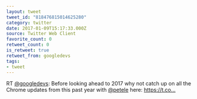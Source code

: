 ```yaml
---
layout: tweet
tweet_id: "818476815014625280"
category: twitter
date: 2017-01-09T15:17:33.000Z
source: Twitter Web Client
favorite_count: 0
retweet_count: 0
is_retweet: true
retweet_from: googledevs
tags:
- tweet
---
```


RT [@googledevs](https://twitter.com/@googledevs): Before looking ahead to 2017 why not catch up on all the Chrome updates from this past year with [@petele](https://twitter.com/@petele) here: https://t.co…

